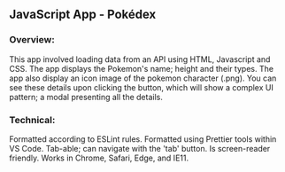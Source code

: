 <h2>JavaScript App - Pokédex</h2>

<h3>Overview:</h3>
<p>This app involved loading data from an API using HTML, Javascript and CSS.
The app displays the Pokemon's name; height and their types.
The app also display an icon image of the pokemon character (.png).
You can see these details upon clicking the button, which will show a complex UI pattern; a modal presenting all the details.</p>

<h3>Technical:</h3>
<p>Formatted according to ESLint rules.
Formatted using Prettier tools within VS Code.
Tab-able; can navigate with the 'tab' button.
Is screen-reader friendly.
Works in Chrome, Safari, Edge, and IE11.</p>
